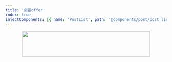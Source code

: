 ```yaml
---
title: '剑指offer'
index: true
injectComponents: [{ name: 'PostList', path: '@components/post/post_list.vue' }]
---
```


<div align='center' style="height: 80px;margin-bottom: 20px">
  <img src='https://upload.wikimedia.org/wikipedia/commons/0/0a/LeetCode_Logo_black_with_text.svg' width='400' height="80" />
</div>

<SiteBack/>

<PostList wrap='sword_to_offer'/>
